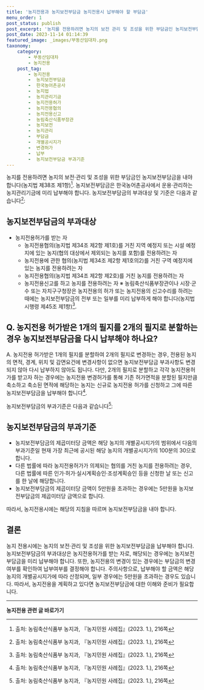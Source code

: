 ```yaml
---
title: '농지전용과 농지보전부담금 농지전용시 납부해야 할 부담금'
menu_order: 1
post_status: publish
post_excerpt: '농지를 전용하려면 농지의 보전 관리 및 조성을 위한 부담금인 농지보전부담금을 내야 합니다 농지법 제38조 제1항   1 . 농지보전부담금은 한국농어촌공사에서 운용 관리하는 농지관리기금에 미리 납부해야 합니다. 농지보전부담금의 부과대상 및 기준은 다음과 같습니다  2  '
post_date: 2023-11-14 01:14:39
featured_image: _images/부동산임대차.png
taxonomy:
    category:
        - 부동산임대차
        - 농지전용
    post_tag:
        - 농지전용
        -  농지보전부담금
        -  한국농어촌공사
        -  농지법
        -  농지관리기금
        -  농지전용허가
        -  농지전용협의
        -  농지전용신고
        -  농림축산식품부장관
        -  농지보전
        -  농지관리
        -  부담금
        -  개별공시지가
        -  변경허가
        -  납부
        -  농지보전부담금 부과기준
---
```



농지를 전용하려면 농지의 보전·관리 및 조성을 위한 부담금인 농지보전부담금을 내야 합니다(농지법 제38조 제1항)[^1]. 농지보전부담금은 한국농어촌공사에서 운용·관리하는 농지관리기금에 미리 납부해야 합니다. 농지보전부담금의 부과대상 및 기준은 다음과 같습니다[^2]:

## 농지보전부담금의 부과대상

- 농지전용허가를 받는 자
    - 농지전용협의(농지법 제34조 제2항 제1호)를 거친 지역 예정지 또는 시설 예정지에 있는 농지(협의 대상에서 제외되는 농지를 포함)를 전용하려는 자
    - 농지전용에 관한 협의(농지법 제34조 제2항 제1호의2)를 거친 구역 예정지에 있는 농지를 전용하려는 자
    - 농지전용협의(농지법 제34조 제2항 제2호)를 거친 농지를 전용하려는 자
    - 농지전용신고를 하고 농지를 전용하려는 자
    ※ 농림축산식품부장관이나 시장·군수 또는 자치구구청장은 농지전용의 허가 또는 농지전용의 신고수리를 하려는 때에는 농지보전부담금의 전부 또는 일부를 미리 납부하게 해야 합니다(농지법 시행령 제45조 제1항)[^1].

## Q. 농지전용 허가받은 1개의 필지를 2개의 필지로 분할하는 경우 농지보전부담금을 다시 납부해야 하나요?

A. 농지전용 허가받은 1개의 필지를 분할하여 2개의 필지로 변경하는 경우, 전용된 농지의 면적, 경계, 위치 및 감면요건에 변경사항이 없으면 농지보전부담금 부과사항도 변경되지 않아 다시 납부하지 않아도 됩니다. 다만, 2개의 필지로 분할하고 각각 농지전용허가를 받고자 하는 경우에는 농지전용 변경허가를 통해 기존 허가면적을 분할된 필지만큼 축소하고 축소된 면적에 해당하는 농지는 신규로 농지전용 허가를 신청하고 그에 따른 농지보전부담금을 납부해야 합니다[^3].

농지보전부담금의 부과기준은 다음과 같습니다[^4]:

## 농지보전부담금의 부과기준

- 농지보전부담금의 제곱미터당 금액은 해당 농지의 개별공시지가의 범위에서 다음의 부과기준일 현재 가장 최근에 공시된 해당 농지의 개별공시지가의 100분의 30으로 합니다.
- 다른 법률에 따라 농지전용허가가 의제되는 협의를 거친 농지를 전용하려는 경우, 다른 법률에 따른 인가·허가·실시계획승인·조성계획승인 등을 신청한 날 또는 신고를 한 날에 해당합니다.
- 농지보전부담금의 제곱미터당 금액이 5만원을 초과하는 경우에는 5만원을 농지보전부담금의 제곱미터당 금액으로 합니다.

따라서, 농지전용시에는 해당의 지침을 따르며 농지보전부담금을 내야 합니다.

## 결론

농지 전용시에는 농지의 보전·관리 및 조성을 위한 농지보전부담금을 납부해야 합니다. 농지보전부담금의 부과대상은 농지전용허가를 받는 자로, 해당되는 경우에는 농지보전부담금을 미리 납부해야 합니다. 또한, 농지전용의 변경이 있는 경우에는 부담금의 변경 여부를 확인하여 납부여부를 결정해야 합니다. 주의사항으로, 납부해야 할 금액은 해당 농지의 개별공시지가에 따라 산정되며, 일부 경우에는 5만원을 초과하는 경우도 있습니다. 따라서, 농지전용을 계획하고 있다면 농지보전부담금에 대한 이해와 준비가 필요합니다.

[^1]: 출처: 농림축산식품부 농지과, 『농지민원 사례집』(2023. 1.), 216쪽
[^2]: 출처: 농림축산식품부 농지과, 『농지민원 사례집』(2023. 1.), 216쪽
[^3]: 출처: 농림축산식품부 농지과, 『농지민원 사례집』(2023. 1.), 216쪽
[^4]: 출처: 농림축산식품부 농지과, 『농지민원 사례집』(2023. 1.), 216쪽
<!-- wp:separator -->
<hr class="wp-block-separator has-alpha-channel-opacity"/>
<!-- /wp:separator -->

<!-- wp:group {"backgroundColor":"base","layout":{"type":"constrained"}} -->
<div class="wp-block-group has-base-background-color has-background"><!-- wp:paragraph {"align":"center","fontSize":"medium"} -->
<p class="has-text-align-center has-large-font-size"><strong>농지전용 관련 글 바로가기</strong></p>
<!-- /wp:paragraph -->


<!-- wp:latest-posts
{"categories":[{"id":23554,"count":19,"description":"","link":"https://uknowlaw.com/category/%eb%86%8d%ec%a7%80%ec%a0%84%ec%9a%a9/","name":"농지전용","slug":"농지전용","taxonomy":"category","parent":0,"meta":[],"_links":{"self":[{"href":"https://uknowlaw.com/wp-json/wp/v2/categories/23554"}],"collection":[{"href":"https://uknowlaw.com/wp-json/wp/v2/categories"}],"about":[{"href":"https://uknowlaw.com/wp-json/wp/v2/taxonomies/category"}],"wp:post_type":[{"href":"https://uknowlaw.com/wp-json/wp/v2/posts?categories=23554"}],"curies":[{"name":"wp","href":"https://api.w.org/{rel}","templated":true}]}}],"postsToShow":100,"excerptLength":28,"postLayout":"grid","columns":2,"featuredImageAlign":"left","featuredImageSizeSlug":"large","fontSize":"small"} /--></div>
<!-- /wp:group -->